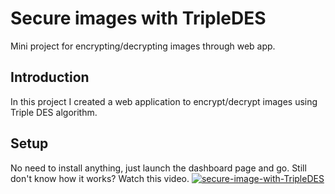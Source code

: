 # Secure images with TripleDES
Mini project for encrypting/decrypting images through web app.

## Introduction
In this project I created a web application to encrypt/decrypt images using Triple DES algorithm.

## Setup
No need to install anything, just launch the dashboard page and go.
Still don't know how it works? Watch this video.
[![secure-image-with-TripleDES](https://img.youtube.com/vi/io5IOCeHEVw/0.jpg)](https://www.youtube.com/watch?v=io5IOCeHEVw)
